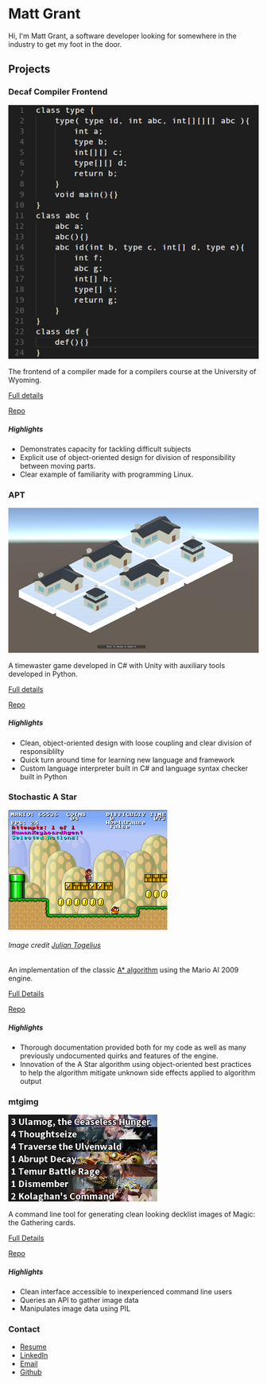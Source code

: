# Matt Grant

Hi, I'm Matt Grant, a software developer looking for somewhere in the industry to get my foot in the door.

## Projects

### Decaf Compiler Frontend
<img src="images/D1.png">

The frontend of a compiler made for a compilers course at the University of Wyoming.

[Full details](projects/decaf)

[Repo](https://github.com/DFXLuna/Decaf)

##### Highlights

* Demonstrates capacity for tackling difficult subjects
* Explicit use of object-oriented design for division of responsibility between moving parts.
* Clear example of familiarity with programming Linux.

### APT
<img src="images/SS3.png">

A timewaster game developed in C# with Unity with auxiliary tools developed in Python. 

[Full details](projects/apt) 

[Repo](https://github.com/DFXLuna/APT)

##### Highlights

* Clean, object-oriented design with loose coupling and clear division of responsiblilty
* Quick turn around time for learning new language and framework
* Custom language interpreter built in C# and language syntax checker built in Python

### Stochastic A Star
<img src="images/SAS1.png">

###### Image credit [Julian Togelius](http://julian.togelius.com/mariocompetition2009/)

An implementation of the classic [A* algorithm](https://en.wikipedia.org/wiki/A*_search_algorithm) using the Mario AI 2009 engine.

[Full Details](https://github.com/DFXLuna/StochasticAStar/blob/master/README.md)

[Repo](https://github.com/DFXLuna/StochasticAStar)

##### Highlights

* Thorough documentation provided both for my code as well as many previously undocumented quirks and features of the engine.
* Innovation of the A Star algorithm using object-oriented best practices to help the algorithm mitigate unknown side effects applied to algorithm output

### mtgimg
<img src="images/mtgimg.png">

A command line tool for generating clean looking decklist images of Magic: the Gathering cards.

[Full Details](projects/mtgimg.md)

[Repo](https://github.com/DFXLuna/mtgimg)

##### Highlights

* Clean interface accessible to inexperienced command line users
* Queries an API to gather image data
* Manipulates image data using PIL

### Contact

* [Resume](Resume.pdf)
* [LinkedIn](https://www.linkedin.com/in/matt-grant-708462b1/)
* [Email](mailto:teamuba@gmail.com)
* [Github](https://github.com/DFXLuna)
